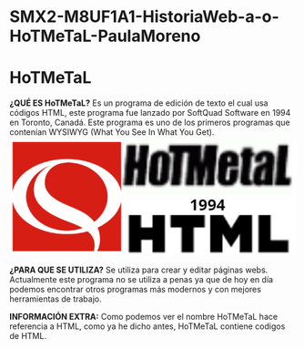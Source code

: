 # SMX2-M8UF1A1-HistoriaWeb-a-o-HoTMeTaL-PaulaMoreno
# HoTMeTaL

**¿QUÉ ES HoTMeTaL?**
Es un programa de edición de texto el cual usa códigos HTML, este programa fue lanzado por SoftQuad Software en 1994 en Toronto, Canadá. Este programa es uno de los primeros programas que contenían WYSIWYG (What You See In What  You Get).
![Imagen HTML, softquad software y hotmetal](https://github.com/paulamoreno27/SMX2-M8UF1A1-HistoriaWeb-a-o-HoTMeTaL-PaulaMoreno/blob/main/Captura%20de%20pantalla%202023-10-05%20223245.png
 "Imagen HTML, softquad software y hotmetal")


**¿PARA QUE SE UTILIZA?**
Se utiliza para crear y editar páginas webs. Actualmente este programa no se utiliza a penas ya que de hoy en día podemos encontrar otros programas más modernos y con mejores herramientas de trabajo.


**INFORMACIÓN EXTRA:**
Como podemos ver el nombre HoTMeTaL hace referencia a HTML, como ya he dicho antes, HoTMeTaL contiene codigos de HTML.